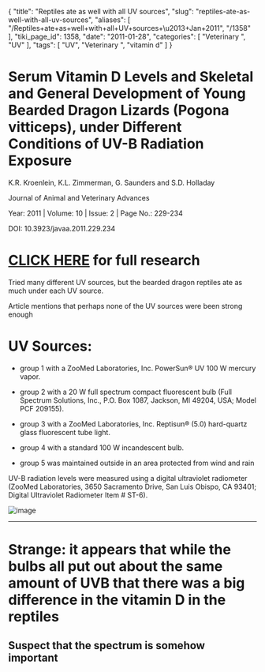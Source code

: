 {
    "title": "Reptiles ate as well with all UV sources",
    "slug": "reptiles-ate-as-well-with-all-uv-sources",
    "aliases": [
        "/Reptiles+ate+as+well+with+all+UV+sources+\u2013+Jan+2011",
        "/1358"
    ],
    "tiki_page_id": 1358,
    "date": "2011-01-28",
    "categories": [
        "Veterinary ",
        "UV"
    ],
    "tags": [
        "UV",
        "Veterinary ",
        "vitamin d"
    ]
}


# Serum Vitamin D Levels and Skeletal and General Development of Young Bearded Dragon Lizards (Pogona vitticeps), under Different Conditions of UV-B Radiation Exposure

K.R. Kroenlein, K.L. Zimmerman, G. Saunders and S.D. Holladay

Journal of Animal and Veterinary Advances

Year: 2011 | Volume: 10 | Issue: 2 | Page No.: 229-234

DOI: 10.3923/javaa.2011.229.234

# [CLICK HERE](http://www.medwelljournals.com/fulltext/?doi=javaa.2011.229.234) for full research

Tried many different UV sources, but the bearded dragon reptiles ate as much under each UV source.

Article mentions that perhaps none of the UV sources were been strong enough

# UV Sources:

* group 1 with a ZooMed Laboratories, Inc. PowerSun®  UV 100 W mercury vapor. 

* group 2 with a 20 W full spectrum compact fluorescent bulb (Full Spectrum Solutions, Inc., P.O. Box 1087, Jackson, MI 49204, USA; Model PCF 209155).

* group 3 with a ZooMed Laboratories, Inc. Reptisun® (5.0) hard-quartz glass fluorescent tube light. 

* group 4 with a standard 100 W incandescent bulb. 

* group 5 was maintained outside in an area protected from wind and rain

UV-B radiation levels were measured using a digital ultraviolet radiometer (ZooMed Laboratories, 3650 Sacramento Drive, San Luis Obispo, CA 93401; Digital Ultraviolet Radiometer Item # ST-6).

<img src="https://d378j1rmrlek7x.cloudfront.net/attachments/gif/bearded-dragon-uv-jan-2011.gif" alt="image">

- - - - - - - - 

# Strange: it appears that while the bulbs all put out about the same amount of UVB that there was a big difference in the vitamin D in the reptiles

## Suspect that the spectrum is somehow important